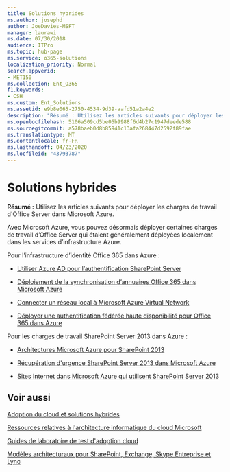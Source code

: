 ```yaml
---
title: Solutions hybrides
ms.author: josephd
author: JoeDavies-MSFT
manager: laurawi
ms.date: 07/30/2018
audience: ITPro
ms.topic: hub-page
ms.service: o365-solutions
localization_priority: Normal
search.appverid:
- MET150
ms.collection: Ent_O365
f1.keywords:
- CSH
ms.custom: Ent_Solutions
ms.assetid: e9b8e065-2750-4534-9d39-aafd51a2a4e2
description: "Résumé : Utilisez les articles suivants pour déployer les charges de travail d'Office Server dans Microsoft Azure."
ms.openlocfilehash: 5106a509cd5be05b9988f6d4b27c1947deede588
ms.sourcegitcommit: a578baeb0d8b85941c13afa268447d2592f89fae
ms.translationtype: MT
ms.contentlocale: fr-FR
ms.lasthandoff: 04/23/2020
ms.locfileid: "43793787"
---
```

# <a name="hybrid-solutions"></a>Solutions hybrides

 **Résumé :** Utilisez les articles suivants pour déployer les charges de travail d'Office Server dans Microsoft Azure.
  
Avec Microsoft Azure, vous pouvez désormais déployer certaines charges de travail d’Office Server qui étaient généralement déployées localement dans les services d’infrastructure Azure.
  
Pour l’infrastructure d’identité Office 365 dans Azure :

- [Utiliser Azure AD pour l’authentification SharePoint Server](using-azure-ad-for-sharepoint-server-authentication.md)

- [Déploiement de la synchronisation d’annuaires Office 365 dans Microsoft Azure](deploy-office-365-directory-synchronization-dirsync-in-microsoft-azure.md)
  
- [Connecter un réseau local à Microsoft Azure Virtual Network](connect-an-on-premises-network-to-a-microsoft-azure-virtual-network.md)
    
- [Déployer une authentification fédérée haute disponibilité pour Office 365 dans Azure](deploy-high-availability-federated-authentication-for-office-365-in-azure.md)
    
Pour les charges de travail SharePoint Server 2013 dans Azure :
  
- [Architectures Microsoft Azure pour SharePoint 2013](microsoft-azure-architectures-for-sharepoint-2013.md)
    
- [Récupération d'urgence SharePoint Server 2013 dans Microsoft Azure](sharepoint-server-2013-disaster-recovery-in-microsoft-azure.md)
    
- [Sites Internet dans Microsoft Azure qui utilisent SharePoint Server 2013](internet-sites-in-microsoft-azure-using-sharepoint-server-2013.md)
  
  
## <a name="see-also"></a>Voir aussi

[Adoption du cloud et solutions hybrides](cloud-adoption-and-hybrid-solutions.yml)
  
[Ressources relatives à l'architecture informatique du cloud Microsoft](microsoft-cloud-it-architecture-resources.md)
  
[Guides de laboratoire de test d'adoption cloud](cloud-adoption-test-lab-guides-tlgs.md)
  
[Modèles architecturaux pour SharePoint, Exchange, Skype Entreprise et Lync](architectural-models-for-sharepoint-exchange-skype-for-business-and-lync.md)



